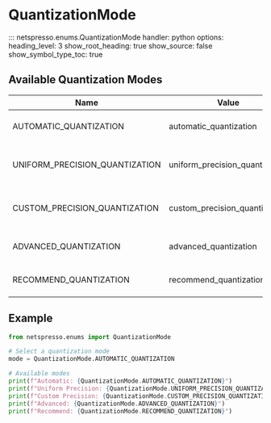 # QuantizationMode

::: netspresso.enums.QuantizationMode
    handler: python
    options:
      heading_level: 3
      show_root_heading: true
      show_source: false
      show_symbol_type_toc: true

## Available Quantization Modes

| Name                              | Value                             | Description                                     |
|-----------------------------------|-----------------------------------|-------------------------------------------------|
| AUTOMATIC_QUANTIZATION           | automatic_quantization           | Automatic quantization mode                    |
| UNIFORM_PRECISION_QUANTIZATION   | uniform_precision_quantization   | Uniform precision quantization mode            |
| CUSTOM_PRECISION_QUANTIZATION    | custom_precision_quantization    | Custom precision quantization mode             |
| ADVANCED_QUANTIZATION            | advanced_quantization            | Advanced quantization mode                     |
| RECOMMEND_QUANTIZATION           | recommend_quantization           | Recommend quantization mode                    |

## Example

```python
from netspresso.enums import QuantizationMode

# Select a quantization mode
mode = QuantizationMode.AUTOMATIC_QUANTIZATION

# Available modes
print(f"Automatic: {QuantizationMode.AUTOMATIC_QUANTIZATION}")
print(f"Uniform Precision: {QuantizationMode.UNIFORM_PRECISION_QUANTIZATION}")
print(f"Custom Precision: {QuantizationMode.CUSTOM_PRECISION_QUANTIZATION}")
print(f"Advanced: {QuantizationMode.ADVANCED_QUANTIZATION}")
print(f"Recommend: {QuantizationMode.RECOMMEND_QUANTIZATION}")
```


